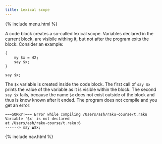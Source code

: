 ```yaml
---
title: Lexical scope
---
```


{% include menu.html %}

A code block creates a so-called lexical scope. Variables declared in the current block, are visibile withing it, but not after the program exits the block. Consider an example:

    {
        my $x = 42;
        say $x;
    }

    say $x;

The `$x` variable is created inside the code block. The first call of `say $x` prints the value of the variable as it is visible within the block. The second `say $x` fails, because the name `$x` does not exist outside of the block and thus is know known after it ended. The program does not compile and you get an error:

    ===SORRY!=== Error while compiling /Users/ash/raku-course/t.raku
    Variable '$x' is not declared
    at /Users/ash/raku-course/t.raku:6
    ------> say ⏏$x;

{% include nav.html %}
